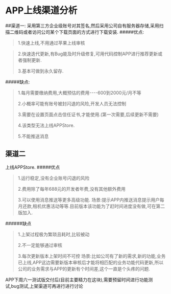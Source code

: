 # APP上线渠道分析
##渠道一:
采用第三方企业级账号对其签名,然后采用公司自有服务器存储,采用扫描二维码或者访问公司某个下载页面的方式进行下载安装.
#####优点:
> 1.快速上线,不用通过苹果上线审核
 
> 2.快速迭代更新,有Bug能及时升级修复,可用代码控制APP进行推荐更新或者强制更新.
> 
> 3.基本可做到永久留存.

#####缺点:
> 1.每月需要缴纳费用,大概预估的费用----600到2000元/月不等
> 
> 2.小概率可能有账号被封闪退的风险,开发人员无法控制
> 
> 3.需要在设置页面点击信任证书,才能使用.(第一次需要,后续更新不需要)
> 
> 4.该类型无法上线APPStore.
> 
> 5.不能推送消息

## 渠道二
上线APPStore.
#####优点

>1.运行稳定,没有企业账号闪退的风险
>
>2.费用除了每年688元的开发者年费,没有其他额外费用
>
>3.可以使用消息推送等更多高级功能.
>场景:提示APP内推送消息提示用户每月还款,租机优惠活动等等.目前版本该功能为了赶时间进度没有做,可在第二版加入.
>
######缺点
>1.上架过程极为繁琐且耗时,比较被动
>
>2.不一定能够通过审核
>
>3.每次更新版本上架时间不可控
>场景:比如公司有了新的需求,新的功能,业务已上线,APP这边需要新版本审核后才能将相匹配的业务功能代码更新,所以公司的业务需求与APP的更新有个时间差,这个一直是个头疼的问题.

APP下周六一测试版交付后(目前主要精力在这块),需要预留时间进行功能测试,bug测试,上架渠道可再进行进行讨论



